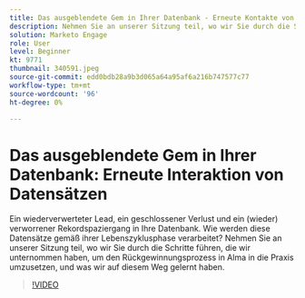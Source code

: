 ```yaml
---
title: Das ausgeblendete Gem in Ihrer Datenbank - Erneute Kontakte von Datensätzen
description: Nehmen Sie an unserer Sitzung teil, wo wir Sie durch die Schritte führen, die wir unternommen haben, um den Rückgewinnungsprozess in Alma in die Praxis umzusetzen, und was wir auf diesem Weg gelernt haben.
solution: Marketo Engage
role: User
level: Beginner
kt: 9771
thumbnail: 340591.jpeg
source-git-commit: edd0bdb28a9b3d065a64a95af6a216b747577c77
workflow-type: tm+mt
source-wordcount: '96'
ht-degree: 0%

---
```


# Das ausgeblendete Gem in Ihrer Datenbank: Erneute Interaktion von Datensätzen

Ein wiederverwerteter Lead, ein geschlossener Verlust und ein (wieder) verworrener Rekordspaziergang in Ihre Datenbank. Wie werden diese Datensätze gemäß ihrer Lebenszyklusphase verarbeitet? Nehmen Sie an unserer Sitzung teil, wo wir Sie durch die Schritte führen, die wir unternommen haben, um den Rückgewinnungsprozess in Alma in die Praxis umzusetzen, und was wir auf diesem Weg gelernt haben.

>[!VIDEO](https://video.tv.adobe.com/v/340591/?quality=12&learn=on)
